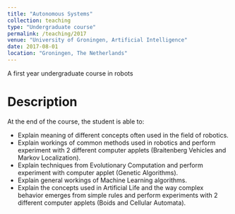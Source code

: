```yaml
---
title: "Autonomous Systems"
collection: teaching
type: "Undergraduate course"
permalink: /teaching/2017
venue: "University of Groningen, Artificial Intelligence"
date: 2017-08-01
location: "Groningen, The Netherlands"
---
```


A first year undergraduate course in robots

Description
======

At the end of the course, the student is able to:
* Explain meaning of different concepts often used in the field of robotics.
* Explain workings of common methods used in robotics and perform experiment with 2 different computer applets (Braitenberg Vehicles and Markov Localization).
* Explain techniques from Evolutionary Computation and perform experiment with computer applet (Genetic Algorithms).
* Explain general workings of Machine Learning algorithms.
* Explain the concepts used in Artificial Life and the way complex behavior emerges from simple rules and perform experiments with 2 different computer applets (Boids and Cellular Automata).